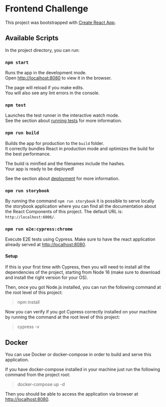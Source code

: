 # Frontend Challenge

This project was bootstrapped with [Create React App](https://github.com/facebook/create-react-app).

## Available Scripts

In the project directory, you can run:

### `npm start`

Runs the app in the development mode.\
Open [http://localhost:8080](http://localhost:8080) to view it in the browser.

The page will reload if you make edits.\
You will also see any lint errors in the console.

### `npm test`

Launches the test runner in the interactive watch mode.\
See the section about [running tests](https://facebook.github.io/create-react-app/docs/running-tests) for more information.

### `npm run build`

Builds the app for production to the `build` folder.\
It correctly bundles React in production mode and optimizes the build for the best performance.

The build is minified and the filenames include the hashes.\
Your app is ready to be deployed!

See the section about [deployment](https://facebook.github.io/create-react-app/docs/deployment) for more information.

### `npm run storybook`

By running the command `npm run storybook` it is possible to serve locally the storybook application where you can find all the documentation about the React Components of this project. The default URL is: `http://localhost:6006/`.

### `npm run e2e:cypress:chrome`

Execute E2E tests using Cypress. Make sure to have the react application already served at [http://localhost:8080](http://localhost:8080).

#### Setup

If this is your first time with Cypress, then you will need to install all the dependencies of the project, starting from Node 16 (make sure to download and install the right version for your OS).

Then, once you got Node.js installed, you can run the following command at the root level of this project:

> npm install

Now you can verify if you got Cypress correctly installed on your machine by running the command at the root level of this project:

> cypress -v

## Docker

You can use Docker or docker-compose in order to build and serve this application.

If you have docker-compose installed in your machine just run the following command from the project root:

> docker-compose up -d

Then you should be able to access the application via browser at [http://localhost:8080](http://localhost:8080).
